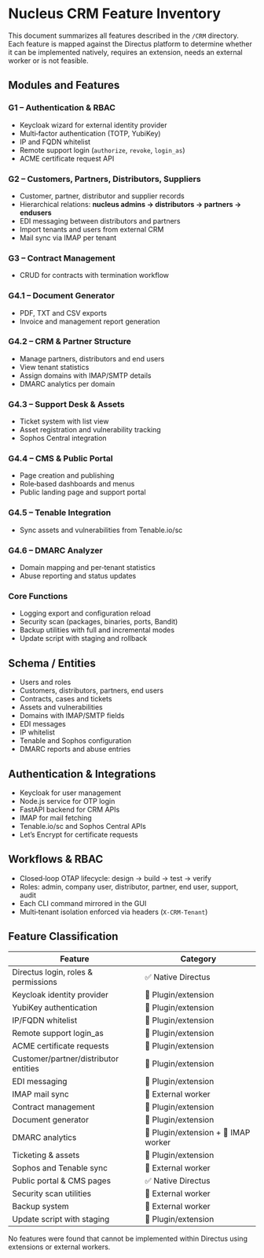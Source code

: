 # Nucleus CRM Feature Inventory

This document summarizes all features described in the `/CRM` directory. Each feature is mapped against the Directus platform to determine whether it can be implemented natively, requires an extension, needs an external worker or is not feasible.

## Modules and Features

### G1 – Authentication & RBAC
- Keycloak wizard for external identity provider
- Multi‑factor authentication (TOTP, YubiKey)
- IP and FQDN whitelist
- Remote support login (`authorize`, `revoke`, `login_as`)
- ACME certificate request API

### G2 – Customers, Partners, Distributors, Suppliers
- Customer, partner, distributor and supplier records
- Hierarchical relations: **nucleus admins → distributors → partners → endusers**
- EDI messaging between distributors and partners
- Import tenants and users from external CRM
- Mail sync via IMAP per tenant

### G3 – Contract Management
- CRUD for contracts with termination workflow

### G4.1 – Document Generator
- PDF, TXT and CSV exports
- Invoice and management report generation

### G4.2 – CRM & Partner Structure
- Manage partners, distributors and end users
- View tenant statistics
- Assign domains with IMAP/SMTP details
- DMARC analytics per domain

### G4.3 – Support Desk & Assets
- Ticket system with list view
- Asset registration and vulnerability tracking
- Sophos Central integration

### G4.4 – CMS & Public Portal
- Page creation and publishing
- Role‑based dashboards and menus
- Public landing page and support portal

### G4.5 – Tenable Integration
- Sync assets and vulnerabilities from Tenable.io/sc

### G4.6 – DMARC Analyzer
- Domain mapping and per‑tenant statistics
- Abuse reporting and status updates

### Core Functions
- Logging export and configuration reload
- Security scan (packages, binaries, ports, Bandit)
- Backup utilities with full and incremental modes
- Update script with staging and rollback

## Schema / Entities
- Users and roles
- Customers, distributors, partners, end users
- Contracts, cases and tickets
- Assets and vulnerabilities
- Domains with IMAP/SMTP fields
- EDI messages
- IP whitelist
- Tenable and Sophos configuration
- DMARC reports and abuse entries

## Authentication & Integrations
- Keycloak for user management
- Node.js service for OTP login
- FastAPI backend for CRM APIs
- IMAP for mail fetching
- Tenable.io/sc and Sophos Central APIs
- Let’s Encrypt for certificate requests

## Workflows & RBAC
- Closed‑loop OTAP lifecycle: design → build → test → verify
- Roles: admin, company user, distributor, partner, end user, support, audit
- Each CLI command mirrored in the GUI
- Multi‑tenant isolation enforced via headers (`X-CRM-Tenant`)

## Feature Classification

| Feature | Category |
| --- | --- |
| Directus login, roles & permissions | ✅ Native Directus |
| Keycloak identity provider | 🔧 Plugin/extension |
| YubiKey authentication | 🔧 Plugin/extension |
| IP/FQDN whitelist | 🔧 Plugin/extension |
| Remote support login_as | 🔧 Plugin/extension |
| ACME certificate requests | 🔧 Plugin/extension |
| Customer/partner/distributor entities | 🔧 Plugin/extension |
| EDI messaging | 🔧 Plugin/extension |
| IMAP mail sync | 🚧 External worker |
| Contract management | 🔧 Plugin/extension |
| Document generator | 🔧 Plugin/extension |
| DMARC analytics | 🔧 Plugin/extension + 🚧 IMAP worker |
| Ticketing & assets | 🔧 Plugin/extension |
| Sophos and Tenable sync | 🚧 External worker |
| Public portal & CMS pages | ✅ Native Directus |
| Security scan utilities | 🚧 External worker |
| Backup system | 🚧 External worker |
| Update script with staging | 🔧 Plugin/extension |

No features were found that cannot be implemented within Directus using extensions or external workers.
